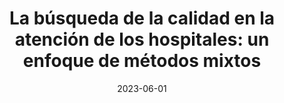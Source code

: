 ---
title: "La búsqueda de la calidad en la atención de los hospitales: un enfoque de métodos mixtos "
collection: talks
type: "Conference proceedings talk"
permalink: /talks/2023-06-talk
venue: "ACEDE 2023"
date: 2023-06-01
month: 'June'
year: '2023' 

location: "University of Alicante, Alicante, Spain"
---